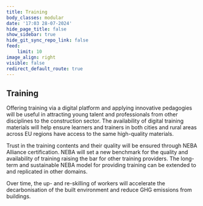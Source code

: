 ```yaml
---
title: Training
body_classes: modular
date: '17:03 28-07-2024'
hide_page_title: false
show_sidebar: true
hide_git_sync_repo_link: false
feed:
    limit: 10
image_align: right
visible: false
redirect_default_route: true
---
```


## Training
Offering training via a digital platform and applying innovative pedagogies will be useful in attracting young talent and professionals from other disciplines to the construction sector. The availability of digital training materials will help ensure learners and trainers in both cities and rural areas across EU regions have access to the same high-quality materials.

Trust in the training contents and their quality will be ensured through NEBA Alliance certification. NEBA will set a new benchmark for the quality and availability of training raising the bar for other training providers. The long-term and sustainable NEBA model for providing training can be extended to and replicated in other domains.

Over time, the up- and re-skilling of workers will accelerate the decarbonisation of the built environment and reduce GHG emissions from buildings.
